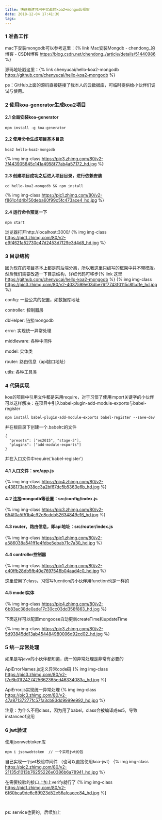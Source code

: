 ```yaml
---
title: 快速搭建可用于实战的koa2+mongodb框架
date: 2018-12-04 17:41:30
tags:
---
```


### 1 准备工作
mac下安装mongodb可以参考这里：{% link Mac安装Mongdb - chendong_的博客 - CSDN博客 https://blog.csdn.net/chendong_/article/details/51440986 %}

源码地址戳这里：{% link chenyucai/hello-koa2-mongodb https://github.com/chenyucai/hello-koa2-mongodb %}

ps：GitHub上面的源码直接链接了我本人的云数据库，可临时提供给小伙伴们调试与使用。



### 2 使用koa-generator生成koa2项目

#### 2.1 全局安装koa-generator
```
npm install -g koa-generator
```

<!-- more -->

#### 2.2 使用命令生成项目基本目录
```
koa2 hello-koa2-mongodb
```
{% img img-class https://pic3.zhimg.com/80/v2-7f443905845c141a4958f77ab4a57172_hd.jpg %}
#### 2.3 创建项目成功之后进入项目目录，进行依赖安装
```
cd hello-koa2-mongodb && npm install
```
{% img img-class https://pic1.zhimg.com/80/v2-f861c4d4b150deba60f99c5fc473ace4_hd.jpg %}
#### 2.4 运行命令预览一下
```
npm start
```
浏览器打开http://localhost:3000/
{% img img-class https://pic1.zhimg.com/80/v2-e9f4621a52730c47d2453d7f29e3d4d8_hd.jpg %}


### 3 目录结构
因为现在的项目基本上都是前后端分离，所以我这里只编写的框架中并不带模版。然后我们需要改造一下目录结构，详细代码可移步{% link 这里 https://github.com/chenyucai/hello-koa2-mongodb %}
{% img img-class https://pic3.zhimg.com/80/v2-4037599e03dbe76f7743f0115c8fcdfe_hd.jpg %}

config: 一些公共的配置，如数据库地址

controller: 控制器层

dbHelper: 链接mongodb

error: 实现统一异常处理

middleware: 各种中间件

model: 实体类

router: 路由信息（api接口地址）

utils: 各种工具类



### 4 代码实现
koa的项目中引用文件都是采用require，对于习惯了使用import关键字的小伙伴可以这样解决：在项目中引入babel-plugin-add-module-exports与babel-register
```
npm install babel-plugin-add-module-exports babel-register --save-dev
```
并在根目录下创建一个.babelrc的文件
```
{
  "presets": ["es2015", "stage-3"],
  "plugins": ["add-module-exports"]
}
```
并在入口文件中require('babel-register')



#### 4.1 入口文件：src/app.js
{% img img-class https://pic4.zhimg.com/80/v2-e438173ab038cc3a2bf67dc5b5363e6b_hd.jpg %}

#### 4.2 连接mongodb等设置：src/config/index.js
{% img img-class https://pic3.zhimg.com/80/v2-654f0a5f51b4c92e8cdcb52634849e16_hd.jpg %}

#### 4.3 router，路由信息，即api地址：src/router/index.js
{% img img-class https://pic1.zhimg.com/80/v2-a586038a541ff1e4fdbe5ebab71c7a30_hd.jpg %}

#### 4.4 controller控制器
{% img img-class https://pic1.zhimg.com/80/v2-c40ffb28db5fb40e7697548b04aad4c0_hd.jpg %}

这里使用了class，习惯写fucntion的小伙伴用function也是一样的



#### 4.5 model实体
{% img img-class https://pic4.zhimg.com/80/v2-6b83ac38de0ade17c30cc03dd358f863_hd.jpg %}

下面这样可以配置mongoose自动更新createTime和updateTime

{% img img-class https://pic3.zhimg.com/80/v2-5d93845dd13ab454484980006d92cd02_hd.jpg %}


### 5 统一异常处理
如果是写java的小伙伴都知道，统一的异常处理是非常有必要的

ApiErrorNames.js定义异常code码
{% img img-class https://pic3.zhimg.com/80/v2-f7c6b01f2427425662365ed46334083a_hd.jpg %}

ApiError.js实现统一异常处理
{% img img-class https://pic3.zhimg.com/80/v2-47a87137277fc57fa3cb83dd9999e992_hd.jpg %}

注意：为什么不用class，因为用了babel，class会被编译成es5，导致instanceof没用


### 6 jwt验证
使用jsonwebtoken库
```
npm i jsonwebtoken  // 一个实现jwt的包
```
自己实现一个jwt校验中间件 （也可以直接使用koa-jwt）
{% img img-class https://pic2.zhimg.com/80/v2-21135d1013b76255226e0386b6a78941_hd.jpg %}

在需要校验的接口上加上verify就行了
{% img img-class https://pic1.zhimg.com/80/v2-6f60bca9de6c89923d52e56afcaeec84_hd.jpg %}

<br>


ps: service也要的，后续加上